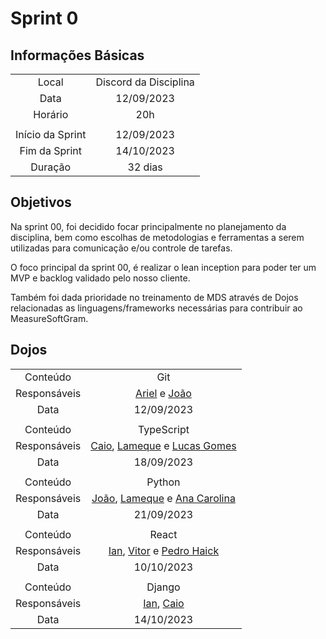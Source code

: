 # Sprint 0

## Informações Básicas

|||
|:--:|:--:|
|Local|Discord da Disciplina|
|Data|12/09/2023|
|Horário|20h|
|||
|Início da Sprint|12/09/2023|
|Fim da Sprint|14/10/2023|
|Duração|32 dias|

## Objetivos

Na sprint 00, foi decidido focar principalmente no planejamento da disciplina, bem como escolhas de metodologias e ferramentas a serem utilizadas para comunicação e/ou controle de tarefas. 

O foco principal da sprint 00, é realizar o lean inception para poder ter um MVP e backlog validado pelo nosso cliente.

Também foi dada prioridade no treinamento de MDS através de Dojos relacionadas as linguagens/frameworks necessárias para contribuir ao MeasureSoftGram.

## Dojos

|||
|:--:|:--:|
|Conteúdo|Git|
|Responsáveis|[Ariel](https://github.com/ArielSixwings) e [João](https://github.com/joaobisi)|
|Data|12/09/2023|
|||
|Conteúdo|TypeScript|
|Responsáveis|[Caio](https://github.com/oCaioOliveira), [Lameque](https://github.com/LamequeFernandes) e [Lucas Gomes](https://github.com/LucasGlopes)|
|Data|18/09/2023|
|||
|Conteúdo|Python|
|Responsáveis|[João](https://github.com/joaobisi), [Lameque](https://github.com/LamequeFernandes) e [Ana Carolina](https://github.com/AnaCarolinaRodriguesLeite)|
|Data|21/09/2023|
|||
|Conteúdo|React|
|Responsáveis|[Ian](https://github.com/IanPSRocha), [Vitor](https://github.com/vitorekr) e [Pedro Haick](https://github.com/peHaick)|
|Data|10/10/2023|
|||
|Conteúdo|Django|
|Responsáveis|[Ian](https://github.com/IanPSRocha), [Caio](https://github.com/oCaioOliveira)|
|Data|14/10/2023|
